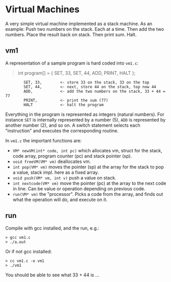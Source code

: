 # Virtual Machines

A very simple virtual machine implemented as a stack machine.
As an example: Push two numbers on the stack. Each at a time.
Then add the two numbers. Place the result back on stack. Then
print sum. Halt.

## vm1

A representation of a sample program is hard coded into `vm1.c`:

> int program[] = {
        SET, 33,
        SET, 44,
        ADD,
        PRINT,
        HALT
};

```
        SET, 33,        <- store 33 on the stack, 33 on the top
        SET, 44,        <- next, store 44 on the stack, top now 44
        ADD,            <- add the two numbers on the stack, 33 + 44 = 77
        PRINT,          <- print the sum (77)
        HALT            <- halt the program
```

Everything in the program is represented as integers (natural numbers). For instance `SET` is internally represented
by a number (5), `ADD` is represented by another number (2), and so on. A switch statement selects each "instruction"
and executes the corresponding routine.

In `vm1.c` the important functions are:
- `VM* newVM(int* code, int pc)` which allocates vm, struct for the stack, code array, program counter (pc) and stack pointer (sp). 
- `void freeVM(VM* vm)` deallocates vm.
- `int pop(VM* vm)` moves the pointer (sp) at the array for the stack to pop a value, stack impl. here as a fixed array.
- `void push(VM* vm, int v)` push a value on stack.
- `int nextcode(VM* vm)` move the pointer (pc) at the array to the next code in line. Can be value or operation depending on previous code. 
- `run(VM* vm)` the "processor". Picks a code from the array, and finds out what the operation will do, and execute on it.

## run

Compile with gcc installed, and the run, e.g.:

```
> gcc vm1.c
> ./a.out
```

Or if not gcc installed:

```
> cc vm1.c -o vm1
> ./vm1
```

You should be able to see what 33 + 44 is ...

